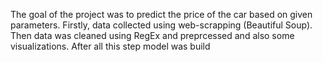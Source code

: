 The goal of the project was to predict the price of the car based on given parameters. 
Firstly, data collected using web-scrapping (Beautiful Soup). 
Then data was cleaned using RegEx and preprcessed and also some visualizations. After all this step model was build
